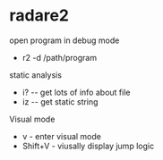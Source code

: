 # radare2
open program in debug mode  
  * r2 -d /path/program


static analysis  
  * i? -- get lots of info about file
  * iz -- get static string 

Visual mode
  * v - enter visual mode
  * Shift+V - viusally display jump logic
